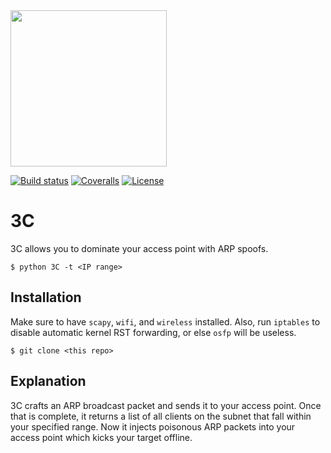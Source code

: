 
<img src="https://github.com/PyDever/AirCat/blob/master/img/3c%20(1).png" width="250">

 [![Build status](https://ci.appveyor.com/api/projects/status/pjxh5g91jpbh7t84?svg=true)](https://ci.appveyor.com/project/tygerbytes/resourcefitness) 
[![Coveralls](https://coveralls.io/repos/github/tygerbytes/ResourceFitness/badge.svg?branch=master)](https://coveralls.io/github/tygerbytes/ResourceFitness?branch=master) 
[![License](https://img.shields.io/badge/License-BSD%202--Clause-orange.svg)](https://opensource.org/licenses/BSD-2-Clause)
<br>

# 3C
3C allows you to dominate your access point with ARP spoofs.
```shell
$ python 3C -t <IP range>
```

## Installation 
Make sure to have `scapy`, `wifi`, and `wireless` installed. Also, run `iptables` to disable
automatic kernel RST forwarding, or else `osfp` will be useless. 
```shell
$ git clone <this repo>
```

## Explanation
3C crafts an ARP broadcast packet and sends it to your access point. Once that is complete, 
it returns a list of all clients on the subnet that fall within your specified range. Now it 
injects poisonous ARP packets into your access point which kicks your target offline.


